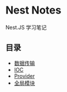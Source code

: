 # Nest Notes

Nest.JS 学习笔记

## 目录

- [数据传输](/docs/data-transmission.md)
- [IOC](/docs/ioc.md)
- [Provider](/docs/provider.md)
- [全局模块](/docs/global-module.md)
